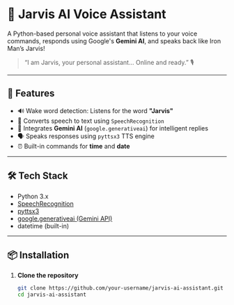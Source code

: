 # 🧠 Jarvis AI Voice Assistant

A Python-based personal voice assistant that listens to your voice commands, responds using Google's **Gemini AI**, and speaks back like Iron Man’s Jarvis!

> “I am Jarvis, your personal assistant... Online and ready.” 🎙️

---

## 🚀 Features

- 🔊 Wake word detection: Listens for the word **"Jarvis"**
- 🎤 Converts speech to text using `SpeechRecognition`
- 🧠 Integrates **Gemini AI** (`google.generativeai`) for intelligent replies
- 🗣️ Speaks responses using `pyttsx3` TTS engine
- ⏰ Built-in commands for **time** and **date**

---

## 🛠️ Tech Stack

- Python 3.x
- [SpeechRecognition](https://pypi.org/project/SpeechRecognition/)
- [pyttsx3](https://pypi.org/project/pyttsx3/)
- [google.generativeai (Gemini API)](https://ai.google.dev/)
- datetime (built-in)

---

## 📦 Installation

1. **Clone the repository**
   ```bash
   git clone https://github.com/your-username/jarvis-ai-assistant.git
   cd jarvis-ai-assistant
